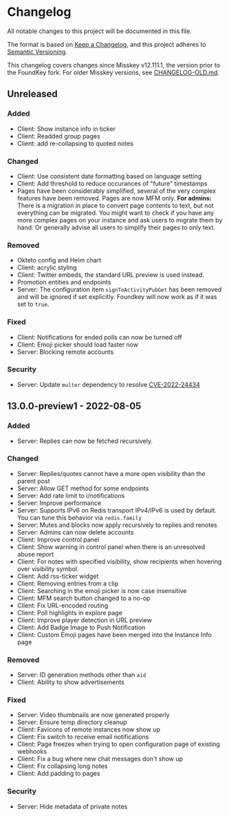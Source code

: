 # Changelog
All notable changes to this project will be documented in this file.

The format is based on [Keep a Changelog](https://keepachangelog.com/en/1.0.0/),
and this project adheres to [Semantic Versioning](https://semver.org/spec/v2.0.0.html).

This changelog covers changes since Misskey v12.111.1, the version prior to the FoundKey fork.
For older Misskey versions, see [CHANGELOG-OLD.md](./CHANGELOG-OLD.md).

## Unreleased
### Added
- Client: Show instance info in ticker
- Client: Readded group pages
- Client: add re-collapsing to quoted notes

### Changed
- Client: Use consistent date formatting based on language setting
- Client: Add threshold to reduce occurances of "future" timestamps
- Pages have been considerably simplified, several of the very complex features have been removed.
  Pages are now MFM only.
  **For admins:** There is a migration in place to convert page contents to text, but not everything can be migrated.
  You might want to check if you have any more complex pages on your instance and ask users to migrate them by hand.
  Or generally advise all users to simplify their pages to only text.

### Removed
- Okteto config and Helm chart
- Client: acrylic styling
- Client: Twitter embeds, the standard URL preview is used instead.
- Promotion entities and endpoints
- Server: The configuration item `signToActivityPubGet` has been removed and will be ignored if set explicitly.
  Foundkey will now work as if it was set to `true`.

### Fixed
- Client: Notifications for ended polls can now be turned off
- Client: Emoji picker should load faster now
- Server: Blocking remote accounts

### Security
- Server: Update `multer` dependency to resolve [CVE-2022-24434](https://nvd.nist.gov/vuln/detail/CVE-2022-24434)

## 13.0.0-preview1 - 2022-08-05
### Added
- Server: Replies can now be fetched recursively.

### Changed
- Server: Replies/quotes cannot have a more open visibility than the parent post
- Server: Allow GET method for some endpoints
- Server: Add rate limit to i/notifications
- Server: Improve performance
- Server: Supports IPv6 on Redis transport
  IPv4/IPv6 is used by default. You can tune this behavior via `redis.family`
- Server: Mutes and blocks now apply recursively to replies and renotes
- Server: Admins can now delete accounts
- Client: Improve control panel
- Client: Show warning in control panel when there is an unresolved abuse report
- Client: For notes with specified visibility, show recipients when hovering over visibility symbol.
- Client: Add rss-ticker widget
- Client: Removing entries from a clip
- Client: Searching in the emoji picker is now case insensitive
- Client: MFM search button changed to a no-op
- Client: Fix URL-encoded routing
- Client: Poll highlights in explore page
- Client: Improve player detection in URL preview
- Client: Add Badge Image to Push Notification
- Client: Custom Emoji pages have been merged into the Instance Info page

### Removed
- Server: ID generation methods other than `aid`
- Client: Ability to show advertisements

### Fixed
- Server: Video thumbnails are now generated properly
- Server: Ensure temp directory cleanup
- Client: Favicons of remote instances now show up
- Client: Fix switch to receive email notifications
- Client: Page freezes when trying to open configuration page of existing webhooks
- Client: Fix a bug where new chat messages don't show up
- Client: Fix collapsing long notes
- Client: Add padding to pages

### Security
- Server: Hide metadata of private notes
